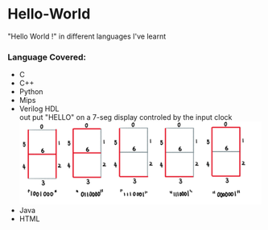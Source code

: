 # Hello-World
"Hello World !" in different languages I've learnt

### Language Covered:
* C
* C++
* Python
* Mips
* Verilog HDL <br/>
out put "HELLO" on a 7-seg display controled by the input clock<br/>
![7-seg](/Image/7-seg.PNG)
* Java
* HTML
